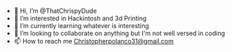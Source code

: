 - 👋 Hi, I’m @ThatChrispyDude
- 👀 I’m interested in Hackintosh and 3d Printing
- 🌱 I’m currently learning whatever is interesting
- 💞️ I’m looking to collaborate on anything but I'm not well versed in coding
- 📫 How to reach me Christopherpolanco31@gmail.com

<!---
ThatChrispyDude/ThatChrispyDude is a ✨ special ✨ repository because its `README.md` (this file) appears on your GitHub profile.
You can click the Preview link to take a look at your changes.
--->
